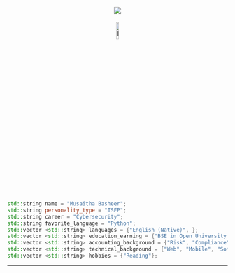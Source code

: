 <p align="center"><!--Credit: https://github.com/ari-hacks -->
  <img  src="https://www.pinterest.com/pin/124552745937913211/">
 
	    
</p>
<p align="center">
 <a href="https://www.linkedin.com/in/MusaithaBasheer/"><img alt="linkedin" width="10%" style="padding:5px" src="https://img.icons8.com/clouds/100/000000/linkedin.png"/></a>
</p>


```C++
std::string name = "Musaitha Basheer";
std::string personality_type = "ISFP";
std::string career = "Cybersecurity";
std::string favorite_language = "Python";
std::vector <std::string> languages = {"English (Native)", };
std::vector <std::string> education_earning = {"BSE in Open University "};
std::vector <std::string> accounting_background = {"Risk", "Compliance"};
std::vector <std::string> technical_background = {"Web", "Mobile", "Software", "Cyber", "Analytics", "IT Support"};
std::vector <std::string> hobbies = {"Reading"};
```

---


